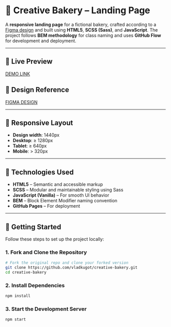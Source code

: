 # 🎂 Creative Bakery – Landing Page

A **responsive landing page** for a fictional bakery, crafted according to a [Figma design](https://www.figma.com/design/dY3izAm0Vspsmra4lQWQIP/Bakerlab_FE-students?node-id=11342-1117&p=f) and built using **HTML5**, **SCSS (Sass)**, and **JavaScript**. The project follows **BEM methodology** for class naming and uses **GitHub Flow** for development and deployment.

---

## 🔗 Live Preview  
[DEMO LINK](https://vladkugot.github.io/page_bakery/)

## 🎨 Design Reference  
[FIGMA DESIGN](https://www.figma.com/design/dY3izAm0Vspsmra4lQWQIP/Bakerlab_FE-students?node-id=11342-1117&p=f)

---

## 📐 Responsive Layout

- **Design width**: 1440px  
- **Desktop**: ≥ 1280px  
- **Tablet**: ≥ 640px  
- **Mobile**: > 320px

---

## 🧰 Technologies Used

- **HTML5** – Semantic and accessible markup  
- **SCSS** – Modular and maintainable styling using Sass  
- **JavaScript (Vanilla)** – For smooth UI behavior  
- **BEM** – Block Element Modifier naming convention  
- **GitHub Pages** – For deployment

---

## 🚀 Getting Started

Follow these steps to set up the project locally:

### 1. Fork and Clone the Repository

```bash
# Fork the original repo and clone your forked version
git clone https://github.com/vladkugot/creative-bakery.git
cd creative-bakery
```

### 2. Install Dependencies
```bash
npm install
```

### 3. Start the Development Server
```bash
npm start
```
